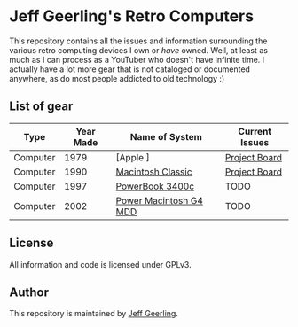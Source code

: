 # Jeff Geerling's Retro Computers

This repository contains all the issues and information surrounding the various retro computing devices I own or _have_ owned. Well, at least as much as I can process as a YouTuber who doesn't have infinite time. I actually have a lot more gear that is not cataloged or documented anywhere, as do most people addicted to old technology :)

## List of gear

| Type       | Year Made | Name of System | Current Issues |
| ---        | ---       | ---            | ---            |
| Computer   | 1979      | [Apple ][](https://www.youtube.com/watch?v=AVec5Db_SRo) | [Project Board](https://github.com/users/geerlingguy/projects/1) |
| Computer   | 1990      | [Macintosh Classic](https://en.wikipedia.org/wiki/Macintosh_Classic) | [Project Board](https://github.com/users/geerlingguy/projects/2/views/1) |
| Computer   | 1997      | [PowerBook 3400c](https://www.jeffgeerling.com/blog/2024/build-log-macintosh-powerbook-3400c) | TODO |
| Computer   | 2002      | [Power Macintosh G4 MDD](https://www.jeffgeerling.com/blog/2024/build-log-power-mac-g4-mdd) | TODO |

## License

All information and code is licensed under GPLv3.

## Author

This repository is maintained by [Jeff Geerling](https://www.jeffgeerling.com).

